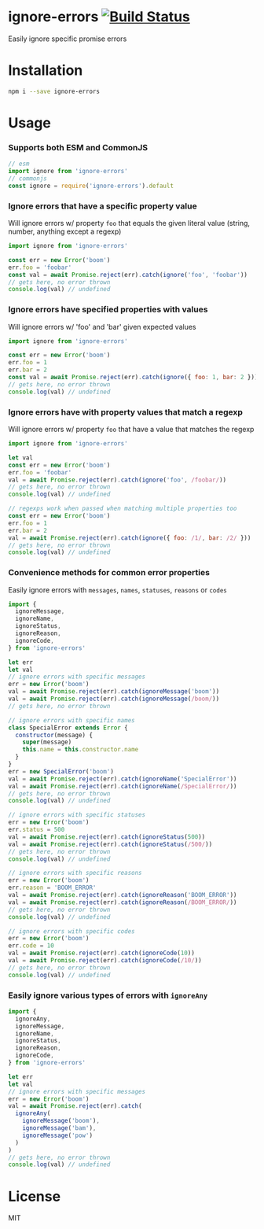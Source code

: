 # ignore-errors [![Build Status](https://travis-ci.org/tjmehta/ignore-errors.svg?branch=master)](https://travis-ci.org/tjmehta/ignore-errors)

Easily ignore specific promise errors

# Installation

```bash
npm i --save ignore-errors
```

# Usage

### Supports both ESM and CommonJS

```js
// esm
import ignore from 'ignore-errors'
// commonjs
const ignore = require('ignore-errors').default
```

### Ignore errors that have a specific property value

Will ignore errors w/ property `foo` that equals the given literal value (string, number, anything except a regexp)

```js
import ignore from 'ignore-errors'

const err = new Error('boom')
err.foo = 'foobar'
const val = await Promise.reject(err).catch(ignore('foo', 'foobar'))
// gets here, no error thrown
console.log(val) // undefined
```

### Ignore errors have specified properties with values

Will ignore errors w/ 'foo' and 'bar' given expected values

```js
import ignore from 'ignore-errors'

const err = new Error('boom')
err.foo = 1
err.bar = 2
const val = await Promise.reject(err).catch(ignore({ foo: 1, bar: 2 }))
// gets here, no error thrown
console.log(val) // undefined
```

### Ignore errors have with property values that match a regexp

Will ignore errors w/ property `foo` that have a value that matches the regexp

```js
import ignore from 'ignore-errors'

let val
const err = new Error('boom')
err.foo = 'foobar'
val = await Promise.reject(err).catch(ignore('foo', /foobar/))
// gets here, no error thrown
console.log(val) // undefined

// regexps work when passed when matching multiple properties too
const err = new Error('boom')
err.foo = 1
err.bar = 2
val = await Promise.reject(err).catch(ignore({ foo: /1/, bar: /2/ }))
// gets here, no error thrown
console.log(val) // undefined
```

### Convenience methods for common error properties

Easily ignore errors with `messages`, `names`, `statuses`, `reasons` or `codes`

```js
import {
  ignoreMessage,
  ignoreName,
  ignoreStatus,
  ignoreReason,
  ignoreCode,
} from 'ignore-errors'

let err
let val
// ignore errors with specific messages
err = new Error('boom')
val = await Promise.reject(err).catch(ignoreMessage('boom'))
val = await Promise.reject(err).catch(ignoreMessage(/boom/))
// gets here, no error thrown

// ignore errors with specific names
class SpecialError extends Error {
  constructor(message) {
    super(message)
    this.name = this.constructor.name
  }
}
err = new SpecialError('boom')
val = await Promise.reject(err).catch(ignoreName('SpecialError'))
val = await Promise.reject(err).catch(ignoreName(/SpecialError/))
// gets here, no error thrown
console.log(val) // undefined

// ignore errors with specific statuses
err = new Error('boom')
err.status = 500
val = await Promise.reject(err).catch(ignoreStatus(500))
val = await Promise.reject(err).catch(ignoreStatus(/500/))
// gets here, no error thrown
console.log(val) // undefined

// ignore errors with specific reasons
err = new Error('boom')
err.reason = 'BOOM_ERROR'
val = await Promise.reject(err).catch(ignoreReason('BOOM_ERROR'))
val = await Promise.reject(err).catch(ignoreReason(/BOOM_ERROR/))
// gets here, no error thrown
console.log(val) // undefined

// ignore errors with specific codes
err = new Error('boom')
err.code = 10
val = await Promise.reject(err).catch(ignoreCode(10))
val = await Promise.reject(err).catch(ignoreCode(/10/))
// gets here, no error thrown
console.log(val) // undefined
```

### Easily ignore various types of errors with `ignoreAny`

```js
import {
  ignoreAny,
  ignoreMessage,
  ignoreName,
  ignoreStatus,
  ignoreReason,
  ignoreCode,
} from 'ignore-errors'

let err
let val
// ignore errors with specific messages
err = new Error('boom')
val = await Promise.reject(err).catch(
  ignoreAny(
    ignoreMessage('boom'), 
    ignoreMessage('bam'), 
    ignoreMessage('pow')
  )
)
// gets here, no error thrown
console.log(val) // undefined
```

# License

MIT
